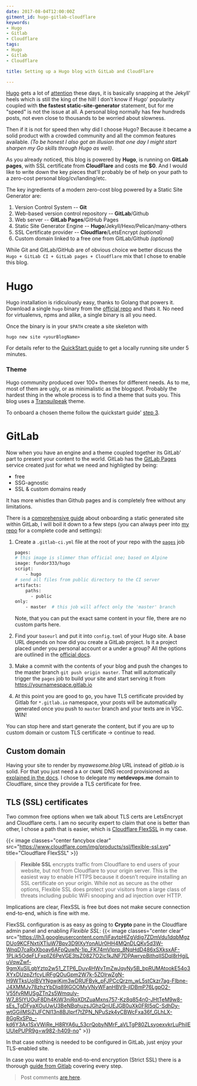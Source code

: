 ```yaml
---
date: 2017-08-04T12:00:00Z
gitment_id: hugo-gitlab-cloudflare
keywords:
- Hugo
- Gitlab
- Cloudflare
tags:
- Hugo
- Gitlab
- Cloudflare

title: Setting up a Hugo blog with GitLab and CloudFlare

---
```


[Hugo](https://gohugo.io/) gets a lot of [attention](https://www.staticgen.com/hugo) these days, it is basically snapping at the Jekyll' heels which is still the king of the hill! I don't know if Hugo' popularity coupled with **the fastest static-site-generator** statement, but for me "speed" is not the issue at all. A personal blog normally has few hundreds posts, not even close to thousands to be worried about slowness.

Then if it is not for speed then why did I choose Hugo? Because it became a solid product with a crowded community and all the common features available. _(To be honest I also got an illusion that one day I might start sharpen my Go skills through Hugo as well)_.

As you already noticed, this blog is powered by **Hugo**, is running on **GitLab pages**, with SSL certificate from **CloudFlare** and costs me **$0**. And I would like to write down the key pieces that'll probably be of help on your path to a zero-cost personal blog/cv/landing/etc.

<!--more-->
The key ingredients of a modern zero-cost blog powered by a Static Site Generator are:

1. Version Control System -- **Git**
2. Web-based version control repository -- **GitLab**/Github
4. Web server -- **GitLab Pages**/GitHub Pages
3. Static Site Generator Engine -- **Hugo**/Jekyll/Hexo/Pelican/many-others
5. SSL Certificate provider -- **Cloudflare**/LetsEncrypt _(optional)_
6. Custom domain linked to a free one from GitLab/Github _(optional)_

While Git and GitLab/GitHub are of obvious choice we better discuss the `Hugo + GitLab CI + GitLab pages + Cloudflare` mix that I chose to enable this blog.

# Hugo
Hugo installation is ridiculously easy, thanks to Golang that powers it. Download a single `hugo` binary from the [official repo](https://github.com/gohugoio/hugo/releases) and thats it. No need for virtualenvs, npms and alike, a single binary is all you need.

Once the binary is in your `$PATH` create a site skeleton with
```
hugo new site <yourBlogName>
```

For details refer to the [QuickStart guide](https://gohugo.io/getting-started/quick-start/) to get a locally running site under 5 minutes.

### Theme
Hugo community produced over 100+ themes for different needs. As to me, most of them are ugly, or as minimalistic as the blogspot. Probably the hardest thing in the whole process is to find a theme that suits you. This blog uses a [Tranquilpeak](https://themes.gohugo.io/hugo-tranquilpeak-theme/) theme.

To onboard a chosen theme follow the quickstart guide' [step 3](https://gohugo.io/getting-started/quick-start/#step-3-add-a-theme).

# GitLab
Now when you have an engine and a theme coupled together its GitLab' part to present your content to the world. GitLab has the [GitLab Pages](https://about.gitlab.com/features/pages/) service created just for what we need and highligted by being: 

* free
* SSG-agnostic
* SSL & custom domains ready 

It has more whistles than Github pages and is completely free without any limitations.

There is a [comprehensive guide](https://docs.gitlab.com/ee/user/project/pages/) about onboarding a static generated site within GitLab, I will boil it down to a few steps (you can always peer into [my repo](https://gitlab.com/rdodin/netdevops.me) for a complete code and settings):

1. Create a `.gitlab-ci.yml` file at the root of your repo with the [`pages`](https://docs.gitlab.com/ce/ci/yaml/#pages) job
    ```bash
    pages:
    # this image is slimmer than official one; based on Alpine
    image: fundor333/hugo 
    script:
        - hugo
    # send all files from public directory to the CI server
    artifacts:
        paths:
          - public
    only:
        - master  # this job will affect only the 'master' branch
    ```
    Note, that you can put the exact same content in your file, there are no custom parts here.

2. Find your `baseurl` and put it into `config.toml` of your Hugo site. A base URL depends on how did you create a GitLab project. Is it a project placed under you personal account or a under a group? All the options are outlined in the [official docs](https://docs.gitlab.com/ce/user/project/pages/getting_started_part_one.html#gitlab-pages-domain).

3. Make a commit with the contents of your blog and push the changes to the master branch `git push origin master`. That will automatically trigger the `pages` job to build your site and start serving it from https://yournamespace.gitlab.io

4. At this point you are good to go, you have TLS certificate provided by Gitlab for `*.gitlab.io` namespace, your posts will be automatically generated once you push to `master` branch and your texts are in VSC. WIN! 

You can stop here and start generate the content, but if you are up to custom domain or custom TLS certificate -> continue to read.

## Custom domain
Having your site to render by _myawesome.blog_ URL instead of _gitlab.io_ is solid. For that you just need a `A` or `CNAME` DNS record provisioned as [explained in the docs](https://docs.gitlab.com/ce/user/project/pages/getting_started_part_three.html). I chose to delegate my **netdevops.me** domain to Cloudflare, since they provide a TLS certificate for free.

## TLS (SSL) certificates
Two common free options when we talk about TLS certs are LetsEncrypt and Cloudflare certs. I am no security expert to claim that one is better than other, I chose a path that is easier, which is [Cloudflare FlexSSL](https://www.cloudflare.com/ssl/) in my case.

{{< image classes="center fancybox clear" src="https://www.cloudflare.com/img/products/ssl/flexible-ssl.svg" title="Cloudflare FlexSSL" >}}

>**Flexible SSL** encrypts traffic from Cloudflare to end users of your website, but not from Cloudflare to your origin server. This is the easiest way to enable HTTPS because it doesn’t require installing an SSL certificate on your origin. While not as secure as the other options, Flexible SSL does protect your visitors from a large class of threats including public WiFi snooping and ad injection over HTTP.

Implications are clear, FlexSSL is free but does not make secure connection end-to-end, which is fine with me.

FlexSSL configuration is as easy as going to **Crypto** pane in the Cloudflare admin panel and enabling _Flexible SSL_:
{{< image classes="center clear" src="https://lh3.googleusercontent.com/IiFaytpHlZgVdig7ZDmVdu1dqbMgzDUo9KCFNxtjXTluW7Bpv3D9lXyYonAUr0HH4MQnDLQKv5d3W-WnqD7caRxXboay6AFpQuwN-1ip_FK74mVIprp_8NqHdD486xSXksxAF-1PLjk5OdeFLFxpIlZ6PeVGE3tsZ0827O2ic1kJNF7DPAwrypBjthqIISDql8rHgiLuVqwZwf-9gmXuSlLqbYztp2w51_ZTP6_Duy4HWvTmZwJqyNy5B_bpRUMAtookE54o3XYxDUzpZrfcyLiRFgQOuGpm2W7k-5ZOlrwZgN-H9WTksUoIBVYNgwjKjm3wDRUFByk_pFJPCcQrzm_wL5stCkzr7ag-FIbne-J4XMMJv78zhzYbDlq89IGOOMyVNyWFanHBV9-jIDBmP76LgpO2-V55fvRMUSgZTn2s5Wmquly-W7_85IYUOuF8Dh4KjW3njRqXDtZuaMxns757-Kz8q854n0-JHtTeM9w8-sEs_TgDFyaXOuUwU3BeNBqhuzsJGhzQnUEJGB0uXk0FRI5qC-SdhDy-wtGGiIMSjZIJFCNl13n8BJIprf7tZPN_NPuSzk4yCBWcFxa36f_GLhLX-8GgRxSPp_-kd6Y3Ax1SxVWiRe_H8RYA6u_53crQobyNMrF_aVLTgP80ZLsyoexvkrLuPhiIEUUlePUPR9g=w982-h409-no" >}}

In that case nothing is needed to be configured in GitLab, just enjoy your TLS-enabled site.

In case you want to enable end-to-end encryption (Strict SSL) there is a thorough [guide from Gitlab](https://about.gitlab.com/2017/02/07/setting-up-gitlab-pages-with-cloudflare-certificates/) covering every step.


> Post comments [are here](https://gitlab.com/rdodin/netdevops.me/issues/3).
